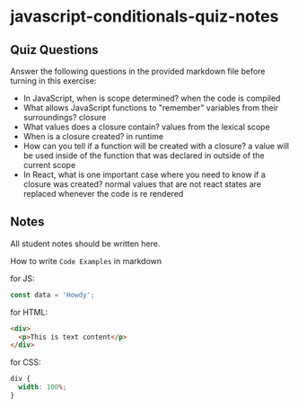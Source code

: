 # javascript-conditionals-quiz-notes

## Quiz Questions

Answer the following questions in the provided markdown file before turning in this exercise:

- In JavaScript, when is scope determined?
  when the code is compiled
- What allows JavaScript functions to "remember" variables from their surroundings?
  closure
- What values does a closure contain?
  values from the lexical scope
- When is a closure created?
  in runtime
- How can you tell if a function will be created with a closure?
  a value will be used inside of the function that was declared in outside of the current scope
- In React, what is one important case where you need to know if a closure was created?
  normal values that are not react states are replaced whenever the code is re rendered

## Notes

All student notes should be written here.

How to write `Code Examples` in markdown

for JS:

```javascript
const data = 'Howdy';
```

for HTML:

```html
<div>
  <p>This is text content</p>
</div>
```

for CSS:

```css
div {
  width: 100%;
}
```
